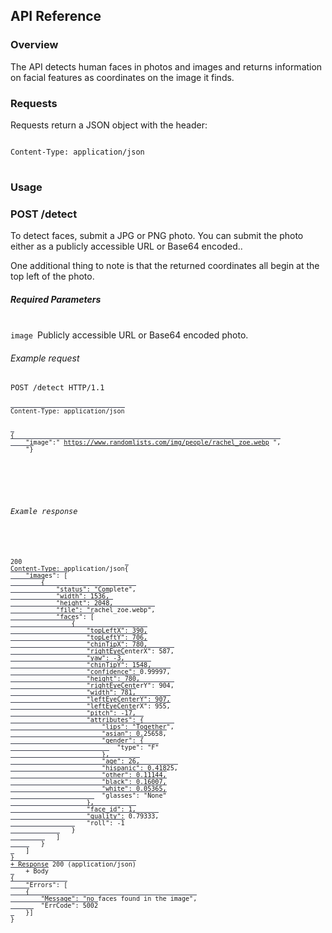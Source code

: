 <h2 class="bolder">API Reference</h2>

<h3>Overview</h3>

<p>The API detects human faces in photos and images and returns information on facial features as coordinates on the image it finds.</p>

<h3>Requests</h3>

<p>Requests return a JSON object with the header:</p>

<pre>
<code class=" hljs http">
<span class="hljs-attribute">Content-Type</span>: <span class="hljs-string">application/json</span>
</code>
</pre>

<h3>Usage</h3>

<h3 id="post-detect" class="font-weight-bold">POST /detect</h3>

<div class="p-3"></div>

<p>To detect faces, submit a JPG or PNG photo.  You can submit the photo either as a publicly accessible URL or Base64 encoded..</p>

<p>One additional thing to note is that the returned coordinates all begin at the top left of the photo.</p>

<h5 class="font-weight-bold pt-5 mb-0 pb-3">Required Parameters</h5>

<p><br><code><span class="text-danger">image </span></code>Publicly accessible URL or Base64 encoded photo.<br></p>

<!--h5 class="font-weight-bold pt-5 mb-0 pb-3">Optional Parameters</h5-->

<h6 class="font-weight-bold default-spacing text-uppercase">Example request</h6>

<pre class="snippet"><code class=" hljs http"><span class="hljs-request">POST <span class="hljs-string">/detect</span> HTTP/1.1</span>

<code style="border-top:1px solid #3a3e4d;" class=" hljs json">
<span class="hljs-attribute">Content-Type</span>: <span class="hljs-string">application/json</span>
</code>

<code style="border-top:1px solid #3a3e4d;" class=" hljs json">{
    "<span class="hljs-attribute">image</span>":<span class="hljs-value"><span class="hljs-string">" </span></span><a href="https://www.randomlists.com/img/people/rachel_zoe.webp"><span class="hljs-value"><span class="hljs-string">https://www.randomlists.com/img/people/rachel_zoe.webp</span></span></a><span class="hljs-value"><span class="hljs-string"> "</span></span>,
    "}</code></pre>

<div class="p-3"></div>

<h6 class="font-weight-bold default-spacing text-uppercase">Examle response</h6>

<pre class="snippet"><code class=" hljs scss">200
<span class="hljs-attribute">Content</span>-Type<span class="hljs-value">: application/json</span></code><code style="border-top:1px solid #3a3e4d;" class=" hljs vbscript">{
    <span class="hljs-string">"images"</span>: [
        {
            <span class="hljs-string">"status"</span>: <span class="hljs-string">"Complete"</span>,
            <span class="hljs-string">"width"</span>: <span class="hljs-number">1536</span>,
            <span class="hljs-string">"height"</span>: <span class="hljs-number">2048</span>,
            <span class="hljs-string">"file"</span>: <span class="hljs-string">"rachel_zoe.webp"</span>,
            <span class="hljs-string">"faces"</span>: [
                {
                    <span class="hljs-string">"topLeftX"</span>: <span class="hljs-number">390</span>,
                    <span class="hljs-string">"topLeftY"</span>: <span class="hljs-number">706</span>,
                    <span class="hljs-string">"chinTipX"</span>: <span class="hljs-number">780</span>,
                    <span class="hljs-string">"rightEyeCenterX"</span>: <span class="hljs-number">587</span>,
                    <span class="hljs-string">"yaw"</span>: -<span class="hljs-number">3</span>,
                    <span class="hljs-string">"chinTipY"</span>: <span class="hljs-number">1548</span>,
                    <span class="hljs-string">"confidence"</span>: <span class="hljs-number">0.99997</span>,
                    <span class="hljs-string">"height"</span>: <span class="hljs-number">780</span>,
                    <span class="hljs-string">"rightEyeCenterY"</span>: <span class="hljs-number">904</span>,
                    <span class="hljs-string">"width"</span>: <span class="hljs-number">781</span>,
                    <span class="hljs-string">"leftEyeCenterY"</span>: <span class="hljs-number">907</span>,
                    <span class="hljs-string">"leftEyeCenterX"</span>: <span class="hljs-number">955</span>,
                    <span class="hljs-string">"pitch"</span>: -<span class="hljs-number">17</span>,
                    <span class="hljs-string">"attributes"</span>: {
                        <span class="hljs-string">"lips"</span>: <span class="hljs-string">"Together"</span>,
                        <span class="hljs-string">"asian"</span>: <span class="hljs-number">0.25658</span>,
                        <span class="hljs-string">"gender"</span>: {
                            <span class="hljs-string">"type"</span>: <span class="hljs-string">"F"</span>
                        },
                        <span class="hljs-string">"age"</span>: <span class="hljs-number">26</span>,
                        <span class="hljs-string">"hispanic"</span>: <span class="hljs-number">0.41825</span>,
                        <span class="hljs-string">"other"</span>: <span class="hljs-number">0.11144</span>,
                        <span class="hljs-string">"black"</span>: <span class="hljs-number">0.16007</span>,
                        <span class="hljs-string">"white"</span>: <span class="hljs-number">0.05365</span>,
                        <span class="hljs-string">"glasses"</span>: <span class="hljs-string">"None"</span>
                    },
                    <span class="hljs-string">"face_id"</span>: <span class="hljs-number">1</span>,
                    <span class="hljs-string">"quality"</span>: <span class="hljs-number">0.79333</span>,
                    <span class="hljs-string">"roll"</span>: -<span class="hljs-number">1</span>
                }
            ]
        }
    ]
}
+ <span class="hljs-built_in">Response</span> <span class="hljs-number">200</span> (application/json)
    + Body
{
    <span class="hljs-string">"Errors"</span>: [
    {
        <span class="hljs-string">"Message"</span>: <span class="hljs-string">"no faces found in the image"</span>,
        <span class="hljs-string">"ErrCode"</span>: <span class="hljs-number">5002</span>
    }]
}</code></pre>
